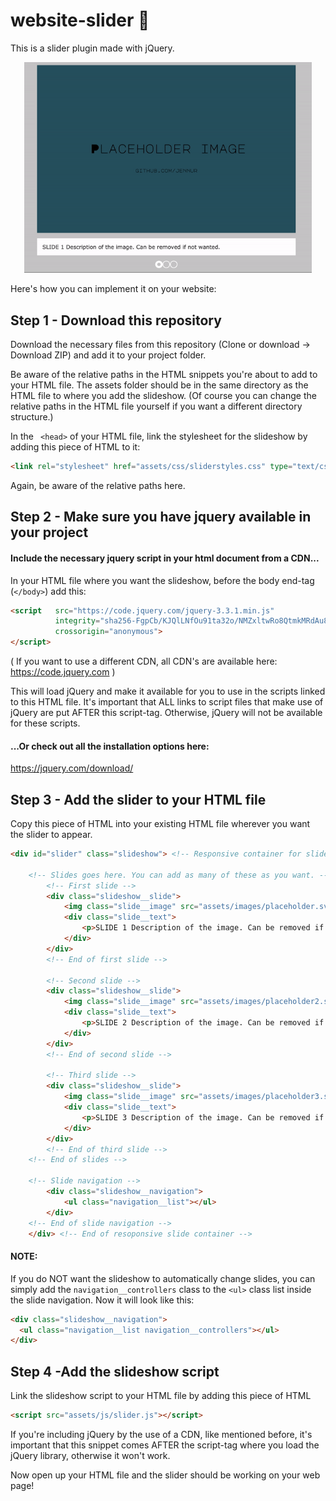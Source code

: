 # website-slider 🍔
This is a slider plugin made with jQuery.

<p align="center">
  <img width="460" src="automatic_slider_preview.gif">
</p>

Here's how you can implement it on your website: 

## Step 1 - Download this repository

Download the necessary files from this repository (Clone or download -> Download ZIP) and add it to your project folder. 

Be aware of the relative paths in the HTML snippets you're about to add to your HTML file. The assets folder should be in the same directory as the HTML file to where you add the slideshow. (Of course you can change the relative paths in the HTML file yourself if you want a different directory structure.)

In the ` <head>` of your HTML file, link the stylesheet for the slideshow by adding this piece of HTML to it:  
```html 
<link rel="stylesheet" href="assets/css/sliderstyles.css" type="text/css" />
```
Again, be aware of the relative paths here.

## Step 2 - Make sure you have jquery available in your project

#### Include the necessary jquery script in your html document from a CDN...

In your HTML file where you want the slideshow, before the body end-tag (`</body>`) add this:
```html
<script   src="https://code.jquery.com/jquery-3.3.1.min.js"   
          integrity="sha256-FgpCb/KJQlLNfOu91ta32o/NMZxltwRo8QtmkMRdAu8="   
          crossorigin="anonymous">
</script> 
```
( If you want to use a different CDN, all CDN's are available here: https://code.jquery.com )

This will load jQuery and make it available for you to use in the scripts linked to this HTML file. It's important that ALL links to script files that make use of jQuery are put AFTER this script-tag. Otherwise, jQuery will not be available for these scripts. 



#### ...Or check out all the installation options here: 
https://jquery.com/download/


## Step 3 - Add the slider to your HTML file

Copy this piece of HTML into your existing HTML file wherever you want the slider to appear. 
```html
<div id="slider" class="slideshow"> <!-- Responsive container for slides-->

    <!-- Slides goes here. You can add as many of these as you want. -->
        <!-- First slide -->
        <div class="slideshow__slide">
            <img class="slide__image" src="assets/images/placeholder.svg" alt="placeholder image"/>
            <div class="slide__text">
                <p>SLIDE 1 Description of the image. Can be removed if not wanted.</p>
            </div>
        </div>
        <!-- End of first slide -->
        
        <!-- Second slide -->
        <div class="slideshow__slide">
            <img class="slide__image" src="assets/images/placeholder2.svg" alt="placeholder image"/>
            <div class="slide__text">
                <p>SLIDE 2 Description of the image. Can be removed if not wanted.</p>
            </div>
        </div>
        <!-- End of second slide -->
        
        <!-- Third slide -->
        <div class="slideshow__slide">
            <img class="slide__image" src="assets/images/placeholder3.svg" alt="placeholder image"/>
            <div class="slide__text">
                <p>SLIDE 3 Description of the image. Can be removed if not wanted.</p>
            </div>
        </div>
        <!-- End of third slide -->
    <!-- End of slides -->
    
    <!-- Slide navigation -->
        <div class="slideshow__navigation">
            <ul class="navigation__list"></ul>
        </div>
    <!-- End of slide navigation -->
    </div> <!-- End of resoponsive slide container -->
```

#### NOTE: 
If you do NOT want the slideshow to automatically change slides, you can simply add the `navigation__controllers` class to the `<ul>` class list inside the slide navigation. Now it will look like this: 
```html 
<div class="slideshow__navigation">
  <ul class="navigation__list navigation__controllers"></ul>
</div>
```

## Step 4 -Add the slideshow script

Link the slideshow script to your HTML file by adding this piece of HTML
```html
<script src="assets/js/slider.js"></script>
```
If you're including jQuery by the use of a CDN, like mentioned before, it's important that this snippet comes AFTER the script-tag where you load the jQuery library, otherwise it won't work. 

Now open up your HTML file and the slider should be working on your web page! 
